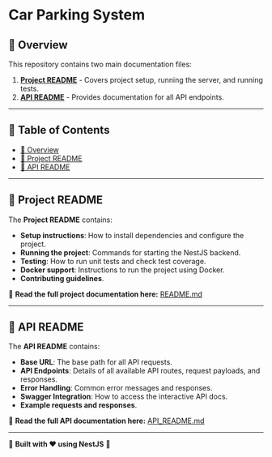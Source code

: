 # Car Parking System

## 📌 Overview
This repository contains two main documentation files:
1. [**Project README**](backend/README.md) - Covers project setup, running the server, and running tests.
2. [**API README**](backend/API_README.md) - Provides documentation for all API endpoints.

---
## 📖 Table of Contents
- [📌 Overview](#-overview)
- [📜 Project README](#-project-readme)
- [📜 API README](#-api-readme)

---
## 📜 Project README
The **Project README** contains:
- **Setup instructions**: How to install dependencies and configure the project.
- **Running the project**: Commands for starting the NestJS backend.
- **Testing**: How to run unit tests and check test coverage.
- **Docker support**: Instructions to run the project using Docker.
- **Contributing guidelines**.

📌 **Read the full project documentation here:** [README.md](backend/README.md)

---
## 📜 API README
The **API README** contains:
- **Base URL**: The base path for all API requests.
- **API Endpoints**: Details of all available API routes, request payloads, and responses.
- **Error Handling**: Common error messages and responses.
- **Swagger Integration**: How to access the interactive API docs.
- **Example requests and responses**.

📌 **Read the full API documentation here:** [API_README.md](backend/API_README.md)

---
📌 **Built with ❤️ using NestJS** 🚀

